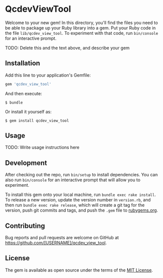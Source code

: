 # QcdevViewTool

Welcome to your new gem! In this directory, you'll find the files you need to be able to package up your Ruby library into a gem. Put your Ruby code in the file `lib/qcdev_view_tool`. To experiment with that code, run `bin/console` for an interactive prompt.

TODO: Delete this and the text above, and describe your gem

## Installation

Add this line to your application's Gemfile:

```ruby
gem 'qcdev_view_tool'
```

And then execute:

    $ bundle

Or install it yourself as:

    $ gem install qcdev_view_tool

## Usage

TODO: Write usage instructions here

## Development

After checking out the repo, run `bin/setup` to install dependencies. You can also run `bin/console` for an interactive prompt that will allow you to experiment.

To install this gem onto your local machine, run `bundle exec rake install`. To release a new version, update the version number in `version.rb`, and then run `bundle exec rake release`, which will create a git tag for the version, push git commits and tags, and push the `.gem` file to [rubygems.org](https://rubygems.org).

## Contributing

Bug reports and pull requests are welcome on GitHub at https://github.com/[USERNAME]/qcdev_view_tool.

## License

The gem is available as open source under the terms of the [MIT License](https://opensource.org/licenses/MIT).
